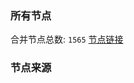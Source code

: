 ### 所有节点
合并节点总数: `1565`
[节点链接](https://raw.githubusercontent.com/rzhy1/11/master/sub/sub_merge_base64.txt)

### 节点来源